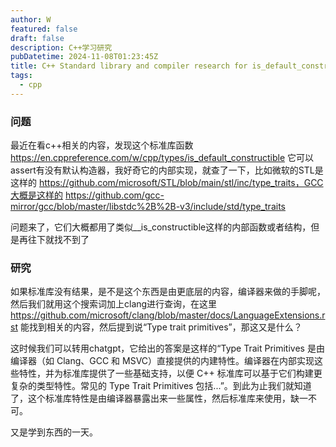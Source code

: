 ```yaml
---
author: W
featured: false
draft: false
description: C++学习研究
pubDatetime: 2024-11-08T01:23:45Z
title: C++ Standard library and compiler research for is_default_constructible
tags:
  - cpp
---
```


### 问题

最近在看c++相关的内容，发现这个标准库函数 https://en.cppreference.com/w/cpp/types/is_default_constructible 它可以assert有没有默认构造器，我好奇它的内部实现，就查了一下，比如微软的STL是这样的 https://github.com/microsoft/STL/blob/main/stl/inc/type_traits，GCC大概是这样的 https://github.com/gcc-mirror/gcc/blob/master/libstdc%2B%2B-v3/include/std/type_traits

问题来了，它们大概都用了类似\_\_is_constructible这样的内部函数或者结构，但是再往下就找不到了

### 研究

如果标准库没有结果，是不是这个东西是由更底层的内容，编译器来做的手脚呢，然后我们就用这个搜索词加上clang进行查询，在这里 https://github.com/microsoft/clang/blob/master/docs/LanguageExtensions.rst 能找到相关的内容，然后提到说“Type trait primitives”，那这又是什么？

这时候我们可以转用chatgpt，它给出的答案是这样的“Type Trait Primitives 是由编译器（如 Clang、GCC 和 MSVC）直接提供的内建特性。编译器在内部实现这些特性，并为标准库提供了一些基础支持，以便 C++ 标准库可以基于它们构建更复杂的类型特性。常见的 Type Trait Primitives 包括...”。到此为止我们就知道了，这个标准库特性是由编译器暴露出来一些属性，然后标准库来使用，缺一不可。

又是学到东西的一天。
